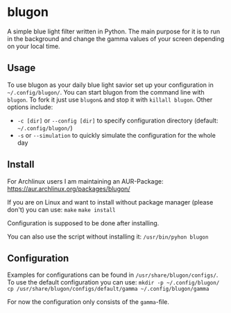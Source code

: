 # blugon
A simple blue light filter written in Python.
The main purpose for it is to run in the background and change the gamma values of your screen depending on your local time.

## Usage
To use blugon as your daily blue light savior set up your configuration in `~/.config/blugon/`.
You can start blugon from the command line with `blugon`.
To fork it just use `blugon&` and stop it with `killall blugon`.
Other options include:
- `-c [dir]` or `--config [dir]` to specify configuration directory (default: `~/.config/blugon/`)
- `-s` or `--simulation` to quickly simulate the configuration for the whole day

## Install
For Archlinux users I am maintaining an AUR-Package: https://aur.archlinux.org/packages/blugon/

If you are on Linux and want to install without package manager (please don't)  you can use:
  `make`
  `make install`

Configuration is supposed to be done after installing.

You can also use the script without installing it:
  `/usr/bin/pyhon blugon`

## Configuration
Examples for configurations can be found in `/usr/share/blugon/configs/`.
To use the default configuration you can use:
  `mkdir -p ~/.config/blugon/`
  `cp /usr/share/blugon/configs/default/gamma ~/.config/blugon/gamma`

For now the configuration only consists of the `gamma`-file.

